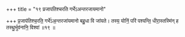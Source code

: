 +++
title = "१९ प्रजापतिश्चरति गर्भेऽअन्तरजायमानो"

+++
प्र॒जाप॑तिश्च॒रति॒ गर्भे॑ऽअ॒न्तरजा॑यमानो बहु॒धा वि जा॑यते। तस्य॒ योनिं॒ परि॑ पश्यन्ति॒ धीरा॒स्तस्मि॑न् ह तस्थु॒र्भुव॑नानि॒ विश्वा॑ ॥१९ ॥